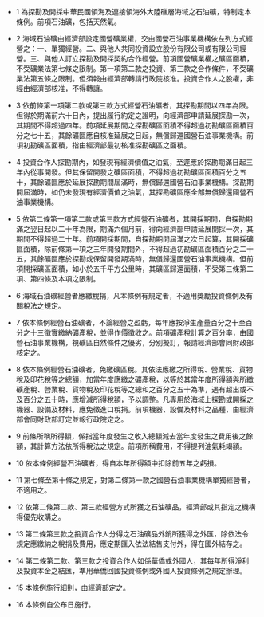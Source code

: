 * 1 為探勘及開採中華民國領海及連接領海外大陸礁層海域之石油礦，特制定本條例。前項石油礦，包括天然氣。

* 2 海域石油礦由經濟部設定國營礦業權，交由國營石油事業機構依左列方式經營之：一、單獨經營。二、與他人共同投資設立股份有限公司或有限公司經營。三、與他人訂立探勘及開採契約合作經營。前項國營礦業權之礦區面積，不受礦業法第七條之限制。第一項第二款之投資、第三款之合作條件，不受礦業法第五條之限制。但須報由經濟部轉請行政院核准。投資合作人之股權，非經由經濟部核准，不得轉讓。

* 3 依前條第一項第二款或第三款方式經營石油礦者，其探勘期間以四年為限。但得於期滿前六十日內，提出履行約定之證明，向經濟部申請延展探勘一次，其期間不得超過四年。前項延展期間之探勘礦區面積不得超過初勘礦區面積百分之七十五，其餘礦區應自核准延展之日起，無償歸還國營石油事業機構。前項初勘礦區面積，指由經濟部最初核准探勘礦區之面積。

* 4 投資合作人探勘期內，如發現有經濟價值之油氣，至遲應於探勘期滿日起三年內從事開發。但其保留開發之礦區面積，不得超過初勘礦區面積百分之五十，其餘礦區應於延展探勘期間屆滿時，無償歸還國營石油事業機構。探勘期間屆滿時，如仍未發現有經濟價值之油氣，其探勘礦區應全部無償歸還國營石油事業機構。

* 5 依第二條第一項第二款或第三款方式經營石油礦者，其開採期間，自探勘期滿之翌日起以二十年為限，期滿六個月前，得向經濟部申請延展開採一次，其期間不得超過二十年。前項開採期間，自探勘期間屆滿之次日起算，其開採礦區面積，除前條第一項之三年開發期間外，不得超過初勘礦區面積百分之二十五，其餘礦區應於探勘或保留開發期滿時，無償歸還國營石油事業機構。但前項開採礦區面積，如小於五千平方公里時，其礦區歸還面積，不受第三條第二項、第四條及本項之限制。

* 6 海域石油礦經營者應繳稅捐，凡本條例有規定者，不適用獎勵投資條例及有關稅法之規定。

* 7 依本條例經營石油礦者，不論經營之盈虧，每年應按淨生產量百分之十至百分之十三徵實繳納礦產稅，並得作價徵收之。前項礦產稅計算之百分率，由國營石油事業機構，視礦區自然條件之優劣，分別擬訂，報請經濟部會同財政部核定之。

* 8 依本條例經營石油礦者，免繳礦區稅。其依法應繳之所得稅、營業稅、貨物稅及印花稅等之總額，加當年度應繳之礦產稅，以等於其當年度所得額與所繳礦產稅、營業稅、貨物稅及印花稅等之總和之百分之五十為準，遇有超出或不及百分之五十時，應增減所得稅額，予以調整。凡專用於海域上探勘或開採之機器、設備及材料，應免徵進口稅捐。前項機器、設備及材料之品種，由經濟部會同財政部訂定並報行政院定之。

* 9 前條所稱所得額，係指當年度發生之收入總額減去當年度發生之費用後之餘額，其計算方法依所得稅法之規定。前項所稱費用，不得提列油氣耗竭額。

* 10 依本條例經營石油礦者，得自本年所得額中扣除前五年之虧損。

* 11 第七條至第十條之規定，對第二條第一款之國營石油事業機構單獨經營者，不適用之。

* 12 依第二條第二款、第三款經營方式所獲之石油礦品，經濟部或其指定之機構得優先收購之。

* 13 第二條第三款之投資合作人分得之石油礦品外銷所獲得之外匯，除依法令規定應繳納之稅捐及費用，應定期匯入依法結售支付外，得在國外結存之。

* 14 第二條第二款、第三款之投資合作人如係華僑或外國人，其每年所得淨利及投資本金之結匯，準用華僑回國投資條例或外國人投資條例之規定辦理。

* 15 本條例施行細則，由經濟部定之。

* 16 本條例自公布日施行。

